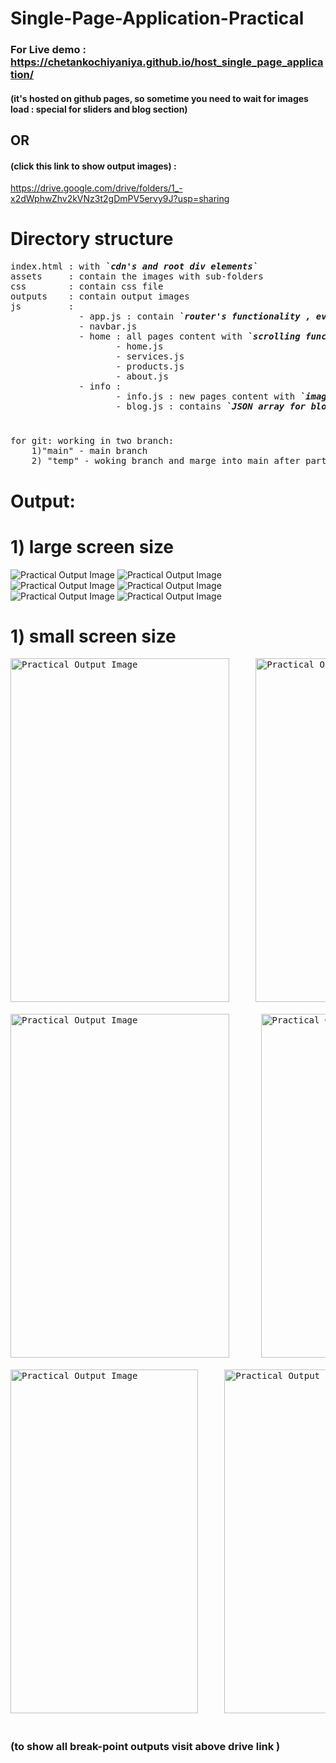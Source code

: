 # Single-Page-Application-Practical

### For Live demo : https://chetankochiyaniya.github.io/host_single_page_application/ 
#### (it's hosted on github pages, so sometime you need to wait for images load : special for sliders and blog section)
## OR 
#### (click this link to show output images) : 
https://drive.google.com/drive/folders/1_-x2dWphwZhv2kVNz3t2gDmPV5ervy9J?usp=sharing
#
# Directory structure
<pre>
index.html : with <b><i>`cdn's and root div elements`</i></b>
assets     : contain the images with sub-folders
css        : contain css file
outputs    : contain output images
js         :
             - app.js : contain <b><i>`router's functionality , event handling , Dom.`</i></b>
             - navbar.js 
             - home : all pages content with <b><i>`scrolling functionality`</i></b>
                    - home.js
                    - services.js
                    - products.js
                    - about.js
             - info : 
                    - info.js : new pages content with <b><i>`image slider`</i></b>
                    - blog.js : contains <b><i>`JSON array for blog data and reusable blog component` </i></b>
</pre>
#
<pre>
for git: working in two branch:
    1)"main" - main branch 
    2) "temp" - woking branch and marge into main after particular functionality completed
</pre>
#
# Output: 
#
# 1) large screen size
<img src="https://github.com/chetankochiyaniya/Single-Page-Application-Practical/blob/946d610b9ec27fc340557fab173b0e4a1172717c/outputs/0home_page.png" alt="Practical Output Image"/>
<img src="https://github.com/chetankochiyaniya/Single-Page-Application-Practical/blob/946d610b9ec27fc340557fab173b0e4a1172717c/outputs/0services_page.png" alt="Practical Output Image"/>
<img src="https://github.com/chetankochiyaniya/Single-Page-Application-Practical/blob/946d610b9ec27fc340557fab173b0e4a1172717c/outputs/0product_page.png" alt="Practical Output Image"/>
<img src="https://github.com/chetankochiyaniya/Single-Page-Application-Practical/blob/946d610b9ec27fc340557fab173b0e4a1172717c/outputs/0about_page.png" alt="Practical Output Image"/>
<img src="https://github.com/chetankochiyaniya/Single-Page-Application-Practical/blob/946d610b9ec27fc340557fab173b0e4a1172717c/outputs/0info_page.png" alt="Practical Output Image"/>
<img src="https://github.com/chetankochiyaniya/Single-Page-Application-Practical/blob/946d610b9ec27fc340557fab173b0e4a1172717c/outputs/0blog_page.png" alt="Practical Output Image"/>

# 1) small screen size
<pre>
<img src="https://github.com/chetankochiyaniya/Single-Page-Application-Practical/blob/946d610b9ec27fc340557fab173b0e4a1172717c/outputs/mobile_home_page.png" alt="Practical Output Image" width="350px" height="550px" />     <img src="https://github.com/chetankochiyaniya/Single-Page-Application-Practical/blob/946d610b9ec27fc340557fab173b0e4a1172717c/outputs/mobile_services_page.png" width="350px" height="550px"  alt="Practical Output Image"/>

<img src="https://github.com/chetankochiyaniya/Single-Page-Application-Practical/blob/946d610b9ec27fc340557fab173b0e4a1172717c/outputs/mobile_product_page.png" alt="Practical Output Image" width="350px" height="550px" />      <img src="https://github.com/chetankochiyaniya/Single-Page-Application-Practical/blob/946d610b9ec27fc340557fab173b0e4a1172717c/outputs/mobile_about_page.png" width="350px" height="550px"  alt="Practical Output Image"/>

<img src="https://github.com/chetankochiyaniya/Single-Page-Application-Practical/blob/946d610b9ec27fc340557fab173b0e4a1172717c/outputs/mobile_info_page.png" alt="Practical Output Image" width="300px" height="550px" />     <img src="https://github.com/chetankochiyaniya/Single-Page-Application-Practical/blob/946d610b9ec27fc340557fab173b0e4a1172717c/outputs/mobile_blog_page.png" width="300px" height="550px" alt="Practical Output Image"/>
</pre>

#
### (to show all break-point outputs visit above drive link )
